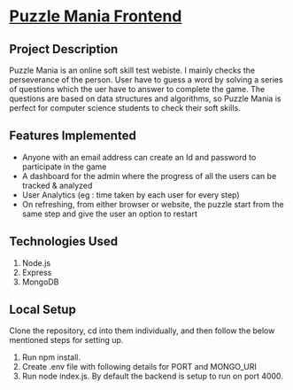 # [Puzzle Mania Frontend](https://thriving-bombolone-2f7a29.netlify.app)

## Project Description
Puzzle Mania is an online soft skill test webiste. I mainly checks the perseverance of the person. User have to guess a word by solving a series of questions which the uer have to answer to complete the game. The questions are based on data structures and algorithms, so Puzzle Mania is perfect for computer science students to check their soft skills.

## Features Implemented
  - Anyone with an email address can create an Id and password to participate in the game
  - A dashboard for the admin where the progress of all the users can be tracked & analyzed
  - User Analytics (eg : time taken by each user for every step)
  - On refreshing, from either browser or website, the puzzle start from the same step and give the user an option to restart
## Technologies Used
1. Node.js
2. Express
3. MongoDB

## Local Setup
Clone the repository, cd into them individually, and then follow the below mentioned steps for setting up.

  1. Run npm install.
  2. Create .env file with following details for PORT and MONGO_URI
  3. Run node index.js. By default the backend is setup to run on port 4000.


